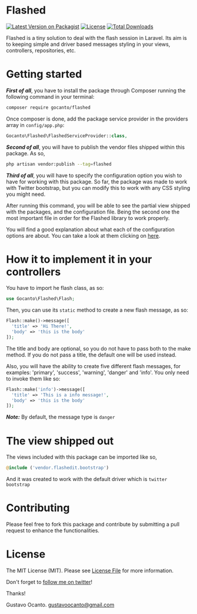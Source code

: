 # Flashed

[![Latest Version on Packagist](https://img.shields.io/packagist/v/gocanto/flashed.svg?style=flat-square)](https://img.shields.io/packagist/v/gocanto/flashed.svg)
<a href="https://github.com/gocanto/flashed/blob/master/LICENSE"><img src="https://img.shields.io/npm/l/easiest-js-validator.svg" alt="License"></a>
[![Total Downloads](https://img.shields.io/packagist/dt/gocanto/flashed.svg?style=flat-square)](https://img.shields.io/packagist/dt/gocanto/flashed.svg?style=flat-square)


Flashed is a tiny solution to deal with the flash session in Laravel. Its aim is to keeping simple and driver based messages styling in your views, controllers, repositories, etc.


# Getting started

***First of all***, you have to install the package through Composer running the following command in your terminal:

```bash
composer require gocanto/flashed
```


Once composer is done, add the package service provider in the providers array in `config/app.php`:

```php
Gocanto\Flashed\FlashedServiceProvider::class,
```

***Second of all***, you will have to publish the vendor files shipped within this package. As so,

```bash
php artisan vendor:publish --tag=flashed
```


***Third of all***, you will have to specify the configuration option you wish to have for working with this package. So far, the package was made to work with Twitter bootstrap, but you can modify this to work with any CSS styling you might need.


After running this command, you will be able to see the partial view shipped with the packages, and the configuration file. Being the second one the most important file in order for the Flashed library to work properly. 

You will find a good explanation about what each of the configuration options are about. You can take a look at them clicking on <a href="https://github.com/gocanto/flashed/blob/master/config/flashedit.php" _target="blank">here</a>.


# How it to implement it in your controllers

You have to import he flash class, as so: 

```php
use Gocanto\Flashed\Flash;
```

Then, you can use its ```static``` method to create a new flash message, as so:

```php
Flash::make()->message([
  'title' => 'Hi There!',
  'body' => 'this is the body'
]);
```

The title and body are optional, so you do not have to pass both to the make method. If you do not pass a title, the default one will be used instead. 

Also, you will have the ability to create five different flash messages, for examples: 'primary', 'success', 'warning', 'danger' and 'info'. You only need to invoke them like so:

```php
Flash::make('info')->message([
  'title' => 'This is a info message!',
  'body' => 'this is the body'
]);
```

***Note:*** By default, the message type is ```danger```


# The view shipped out


The views included with this package can be imported like so,

```php
@include ('vendor.flashedit.bootstrap')
```

And it was created to work with the default driver which is ```twitter bootstrap```


# Contributing

Please feel free to fork this package and contribute by submitting a pull request to enhance the functionalities.


# License

The MIT License (MIT). Please see [License File](LICENSE.md) for more information.

Don't forget to [follow me on twitter](https://twitter.com/gocanto)!

Thanks!

Gustavo Ocanto.
gustavoocanto@gmail.com











